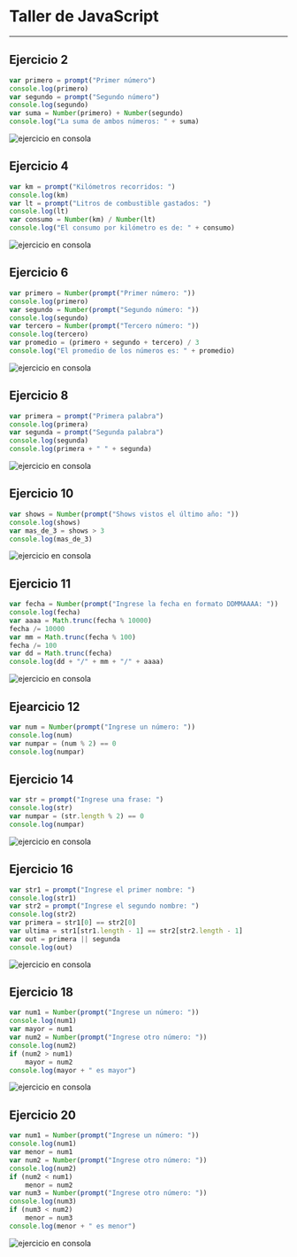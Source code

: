 # Taller de JavaScript

***

## Ejercicio 2

```javascript
var primero = prompt("Primer número")
console.log(primero)
var segundo = prompt("Segundo número")
console.log(segundo)
var suma = Number(primero) + Number(segundo) 
console.log("La suma de ambos números: " + suma)
```

![ejercicio en consola](capturas/2.png)

## Ejercicio 4

```javascript
var km = prompt("Kilómetros recorridos: ")
console.log(km)
var lt = prompt("Litros de combustible gastados: ")
console.log(lt)
var consumo = Number(km) / Number(lt) 
console.log("El consumo por kilómetro es de: " + consumo)
```

![ejercicio en consola](capturas/4.png)

## Ejercicio 6

```javascript
var primero = Number(prompt("Primer número: "))
console.log(primero)
var segundo = Number(prompt("Segundo número: "))
console.log(segundo)
var tercero = Number(prompt("Tercero número: "))
console.log(tercero)
var promedio = (primero + segundo + tercero) / 3
console.log("El promedio de los números es: " + promedio)
```

![ejercicio en consola](capturas/6.png)

## Ejercicio 8

```javascript
var primera = prompt("Primera palabra")
console.log(primera)
var segunda = prompt("Segunda palabra")
console.log(segunda)
console.log(primera + " " + segunda)
```

![ejercicio en consola](capturas/8.png)

## Ejercicio 10

```javascript
var shows = Number(prompt("Shows vistos el último año: "))
console.log(shows)
var mas_de_3 = shows > 3
console.log(mas_de_3)
```

![ejercicio en consola](capturas/10.png)

## Ejercicio 11

```javascript
var fecha = Number(prompt("Ingrese la fecha en formato DDMMAAAA: "))
console.log(fecha)
var aaaa = Math.trunc(fecha % 10000)
fecha /= 10000
var mm = Math.trunc(fecha % 100)
fecha /= 100
var dd = Math.trunc(fecha)
console.log(dd + "/" + mm + "/" + aaaa)
```

![ejercicio en consola](capturas/12.png)

## Ejearcicio 12

```javascript
var num = Number(prompt("Ingrese un número: "))
console.log(num)
var numpar = (num % 2) == 0
console.log(numpar)
```

## Ejercicio 14

```javascript
var str = prompt("Ingrese una frase: ")
console.log(str)
var numpar = (str.length % 2) == 0
console.log(numpar)
```

![ejercicio en consola](capturas/14.png)

## Ejercicio 16

```javascript
var str1 = prompt("Ingrese el primer nombre: ")
console.log(str1)
var str2 = prompt("Ingrese el segundo nombre: ")
console.log(str2)
var primera = str1[0] == str2[0]
var ultima = str1[str1.length - 1] == str2[str2.length - 1]
var out = primera || segunda
console.log(out)
```

![ejercicio en consola](capturas/16.png)

## Ejercicio 18

```javascript
var num1 = Number(prompt("Ingrese un número: "))
console.log(num1)
var mayor = num1
var num2 = Number(prompt("Ingrese otro número: "))
console.log(num2)
if (num2 > num1)
    mayor = num2
console.log(mayor + " es mayor")
```

![ejercicio en consola](capturas/18.png)

## Ejercicio 20

```javascript
var num1 = Number(prompt("Ingrese un número: "))
console.log(num1)
var menor = num1
var num2 = Number(prompt("Ingrese otro número: "))
console.log(num2)
if (num2 < num1)
    menor = num2
var num3 = Number(prompt("Ingrese otro número: "))
console.log(num3)
if (num3 < num2)
    menor = num3
console.log(menor + " es menor")
```

![ejercicio en consola](capturas/20.png)
